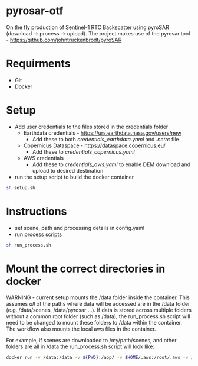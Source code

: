 # pyrosar-otf
On the fly production of Sentinel-1 RTC Backscatter using pyroSAR (download -> process -> upload). The project makes use of the pyrosar tool - https://github.com/johntruckenbrodt/pyroSAR

# Requirments
- Git
- Docker

# Setup
- Add user credentials to the files stored in the credentials folder
    - Earthdata credentials - https://urs.earthdata.nasa.gov/users/new
        - Add these to both *credentials_earthdata.yaml* and *.netrc* file
    - Copernicus Dataspace - https://dataspace.copernicus.eu/
        - Add these to *credentials_copernicus.yaml*
    - AWS credentials
        - Add these to *credentials_aws.yaml* to enable DEM download and upload to desired destination
- run the setup script to build the docker container
```bash
sh setup.sh
```

# Instructions
- set scene, path and processing details in config.yaml
- run process scripts
```bash
sh run_process.sh
```

# Mount the correct directories in docker

WARNING - current setup mounts the /data folder inside the container. This assumes *all* of the paths where data will be accessed are in the /data folder (e.g. /data/scenes, /data/pyrosar ...). If data is stored across multiple folders without a common root folder (such as /data), the run_process.sh script will need to be changed to mount these folders to /data within the container. The workflow also mounts the local aws files in the container. 

For example, if scenes are downloaded to /my/path/scenes, and other folders are all in /data the run_process.sh script will look like:
```bash
docker run -v /data:/data -v ${PWD}:/app/ -v $HOME/.aws:/root/.aws -v /my/path/scenes:/my/path/scenes -it pyrosar
```
